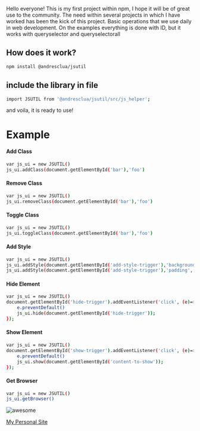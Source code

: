 
Hello everyone! 
This is my first project within npm, I hope it will be of great use to the community.
The need within several projects in which I have worked has been the kick of this project.
Basic operations that we use daily in web development.
On the examples everything is done with ID, but it works with queryselector and queryselectorall

## How does it work?
```sh
npm install @andresclua/jsutil
```

## include the library in file
```sh
import JSUTIL from '@andresclua/jsutil/src/js_helper';
```
and voila, it is ready to use!
# Example

#### Add Class
```sh
var js_ui = new JSUTIL()
js_ui.addClass(document.getElementById('bar'),'foo')
```

#### Remove Class
```sh
var js_ui = new JSUTIL()
js_ui.removeClass(document.getElementById('bar'),'foo')
```

#### Toggle Class
```sh
var js_ui = new JSUTIL()
js_ui.toggleClass(document.getElementById('bar'),'foo')
```

####  Add Style
```sh
var js_ui = new JSUTIL()
js_ui.addStyle(document.getElementById('add-style-trigger'),'background-color','orange');
js_ui.addStyle(document.getElementById('add-style-trigger'),'padding','10px');
```

####  Hide Element
```sh
var js_ui = new JSUTIL()
document.getElementById('hide-trigger').addEventListener('click', (e)=>{
    e.preventDefault()
    js_ui.hide(document.getElementById('hide-trigger'));
});
```

####  Show Element
```sh
var js_ui = new JSUTIL()
document.getElementById('show-trigger').addEventListener('click', (e)=>{
    e.preventDefault()
    js_ui.show(document.getElementById('content-to-show'));
});
```

####  Get Browser
```sh
var js_ui = new JSUTIL()
js_ui.getBrowser()
```
![awesome](https://media.giphy.com/media/LeikbswJKXOMM/giphy.gif)



[My Personal Site](http://arsen.com.uy/)